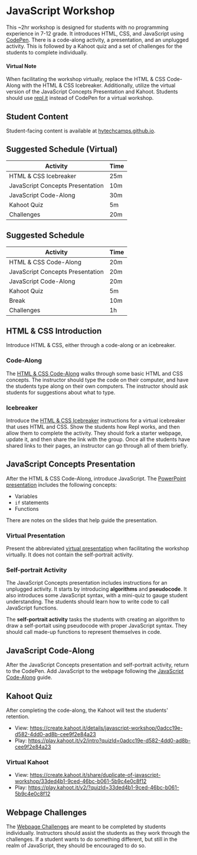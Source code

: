 # JavaScript Workshop
This ~2hr workshop is designed for students with no programming experience in 7-12 grade. It introduces HTML, CSS, and JavaScript using [CodePen](https://codepen.io). There is a code-along activity, a presentation, and an unplugged activity. This is followed by a Kahoot quiz and a set of challenges for the students to complete individually.

#### Virtual Note
When facilitating the workshop virtually, replace the HTML & CSS Code-Along with the HTML & CSS Icebreaker. Additionally, utilize the virtual version of the JavaScript Concepts Presentation and Kahoot. Students should use [repl.it](https://repl.it) instead of CodePen for a virtual workshop.

## Student Content
Student-facing content is available at [hytechcamps.github.io](https://hytechcamps.github.io/js-workshop).

## Suggested Schedule (Virtual)

| Activity | Time |
|-|-|
| HTML & CSS Icebreaker | 25m |
| JavaScript Concepts Presentation | 10m |
| JavaScript Code-Along | 30m |
| Kahoot Quiz | 5m |
| Challenges | 20m |

## Suggested Schedule

| Activity | Time |
|-|-|
| HTML & CSS Code-Along | 20m |
| JavaScript Concepts Presentation | 20m |
| JavaScript Code-Along | 20m |
| Kahoot Quiz | 5m |
| Break | 10m |
| Challenges | 1h |

## HTML & CSS Introduction
Introduce HTML & CSS, either through a code-along or an icebreaker.

### Code-Along
The [HTML & CSS Code-Along](HtmlCssCodeAlong.md) walks through some basic HTML and CSS concepts. The instructor should type the code on their computer, and have the students type along on their own computers. The instructor should ask students for suggestions about what to type.

### Icebreaker
Introduce the [HTML & CSS Icebreaker](HtmlCssIcebreaker.md) instructions for a virtual icebreaker that uses HTML and CSS. Show the students how Repl works, and then allow them to complete the activity. They should fork a starter webpage, update it, and then share the link with the group. Once all the students have shared links to their pages, an instructor can go through all of them briefly.

## JavaScript Concepts Presentation
After the HTML & CSS Code-Along, introduce JavaScript. The [PowerPoint presentation](JavaScriptConcepts.pptx) includes the following concepts:

- Variables
- `if` statements
- Functions

There are notes on the slides that help guide the presentation.

### Virtual Presentation
Present the abbreviated [virtual presentation](JavaScriptConceptsVirtual.pptx) when facilitating the workshop virtually. It does not contain the self-portrait activity.

### Self-portrait Activity
The JavaScript Concepts presentation includes instructions for an unplugged activity. It starts by introducing **algorithms** and **pseudocode**. It also introduces some JavaScript syntax, with a mini-quiz to gauge student understanding. The students should learn how to write code to call JavaScript functions. 

The **self-portrait activity** tasks the students with creating an algorithm to draw a self-portait using pseudocode with proper JavaScript syntax. They should call made-up functions to represent themselves in code.

## JavaScript Code-Along
After the JavaScript Concepts presentation and self-portrait activity, return to the CodePen. Add JavaScript to the webpage following the [JavaScript Code-Along](JavaScriptCodeAlong.md) guide.

## Kahoot Quiz
After completing the code-along, the Kahoot will test the students' retention.

- View: https://create.kahoot.it/details/javascript-workshop/0adcc19e-d582-4dd0-ad8b-cee9f2e84a23
- Play: https://play.kahoot.it/v2/intro?quizId=0adcc19e-d582-4dd0-ad8b-cee9f2e84a23

### Virtual Kahoot
- View: https://create.kahoot.it/share/duplicate-of-javascript-workshop/33ded4b1-9ced-46bc-b061-5b9c4e0c8f12
- Play: https://play.kahoot.it/v2/?quizId=33ded4b1-9ced-46bc-b061-5b9c4e0c8f12

## Webpage Challenges
The [Webpage Challenges](WebpageChallenges.md) are meant to be completed by students individually. Instructors should assist the students as they work through the challenges. If a student wants to do something different, but still in the realm of JavaScript, they should be encouraged to do so.
